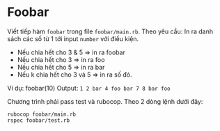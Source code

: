 # Foobar

Viết tiếp hàm `foobar` trong file `foobar/main.rb`. Theo yêu cầu:
In ra danh sách các số từ 1 tới input `number` với điều kiện.
- Nếu chia hết cho 3 & 5 => in ra foobar
- Nếu chia hết cho 3 => in ra foo
- Nếu chia hết cho 5 => in ra bar
- Nếu k chia hết cho 3 và 5 => in ra số đó.

Ví dụ: foobar(10)
Output: `1 2 bar 4 foo bar 7 8 bar foo`

Chương trình phải pass test và rubocop. Theo 2 dòng lệnh dưới đây:
```
rubocop foobar/main.rb
rspec foobar/test.rb
```
